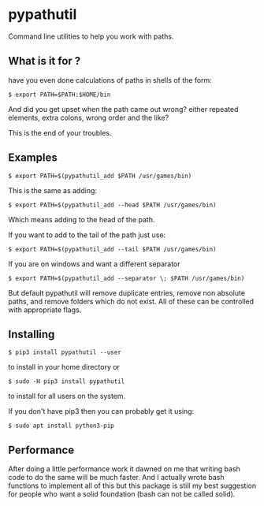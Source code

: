 # pypathutil

Command line utilities to help you work with paths.

## What is it for ?

have you even done calculations of paths in shells of the form:

    $ export PATH=$PATH:$HOME/bin

And did you get upset when the path came out wrong? either repeated
elements, extra colons, wrong order and the like?

This is the end of your troubles.

## Examples

    $ export PATH=$(pypathutil_add $PATH /usr/games/bin)

This is the same as adding:

    $ export PATH=$(pypathutil_add --head $PATH /usr/games/bin)

Which means adding to the head of the path.

If you want to add to the tail of the path just use:

    $ export PATH=$(pypathutil_add --tail $PATH /usr/games/bin)

If you are on windows and want a different separator

    $ export PATH=$(pypathutil_add --separator \; $PATH /usr/games/bin)

But default pypathutil will remove duplicate entries,
remove non absolute paths, and remove folders which do not exist.
All of these can be controlled with appropriate flags.

## Installing

    $ pip3 install pypathutil --user

to install in your home directory or

    $ sudo -H pip3 install pypathutil

to install for all users on the system.

If you don't have pip3 then you can probably get it using:

    $ sudo apt install python3-pip

## Performance

After doing a little performance work it dawned on me that writing bash
code to do the same will be much faster. And I actually wrote bash
functions to implement all of this but this package is still my best
suggestion for people who want a solid foundation (bash can not be
called solid).